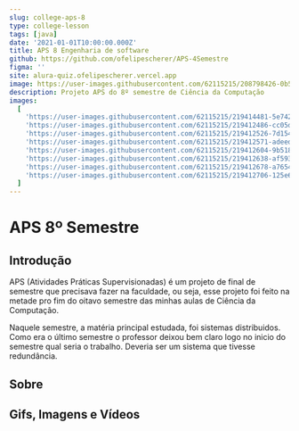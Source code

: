 ```yaml
---
slug: college-aps-8
type: college-lesson
tags: [java]
date: '2021-01-01T10:00:00.000Z'
title: APS 8 Engenharia de software
github: https://github.com/ofelipescherer/APS-4Semestre
figma: ''
site: alura-quiz.ofelipescherer.vercel.app
image: https://user-images.githubusercontent.com/62115215/208798426-0b528230-530f-446f-9c1e-04df1b18835d.png
description: Projeto APS do 8º semestre de Ciência da Computação
images:
  [
    'https://user-images.githubusercontent.com/62115215/219414481-5e742828-8b76-45ef-8d0a-f98fdfba2aa1.gif',
    'https://user-images.githubusercontent.com/62115215/219412486-cc05d257-6e7a-4c3f-b0c7-9ea58169fbeb.png',
    'https://user-images.githubusercontent.com/62115215/219412526-7d154ee9-a50a-42cc-bc03-d4a1ed9bb78c.png',
    'https://user-images.githubusercontent.com/62115215/219412571-adeed80b-7312-42d7-8168-c9fedda435c3.png',
    'https://user-images.githubusercontent.com/62115215/219412604-9b51845a-e2ff-47ab-b455-6e5385436bb9.png',
    'https://user-images.githubusercontent.com/62115215/219412638-af593bc1-0bd8-41e2-b9d6-012aee99146d.png',
    'https://user-images.githubusercontent.com/62115215/219412678-a7654024-8cef-41e2-a0cd-011ab7daa3a3.png',
    'https://user-images.githubusercontent.com/62115215/219412706-125e60de-96f6-4af6-8afb-de8ad085b0ff.png'
  ]
---
```


# APS 8º Semestre

## Introdução

APS (Atividades Práticas Supervisionadas) é um projeto de final de semestre que precisava fazer na faculdade, ou seja, esse projeto foi feito na metade pro fim do oitavo semestre das minhas aulas de Ciência da Computação.

Naquele semestre, a matéria principal estudada, foi sistemas distribuidos. Como era o último semestre o professor deixou bem claro logo no inicio do semestre qual seria o trabalho. Deveria ser um sistema que tivesse redundância.

## Sobre

## Gifs, Imagens e Vídeos

